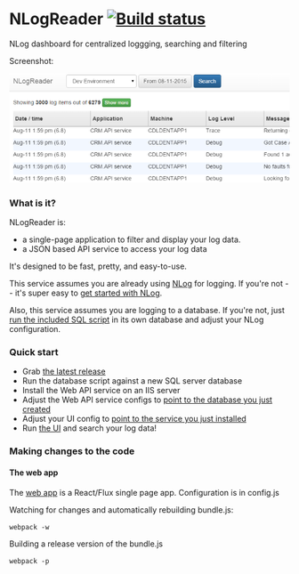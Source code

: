 # NLogReader [![Build status](https://ci.appveyor.com/api/projects/status/5398cf998gc8is6a?svg=true)](https://ci.appveyor.com/project/danesparza/nlogreader)
NLog dashboard for centralized loggging, searching and filtering

Screenshot: 

![Dashboard screenshot](NLogReader.png?raw=true)

### What is it?
NLogReader is: 
* a single-page application to filter and display your log data.  
* a JSON based API service to access your log data

It's designed to be fast, pretty, and easy-to-use.

This service assumes you are already using [NLog](http://nlog-project.org/) for logging.  If you're not -- it's super easy to [get started with NLog](http://nlog-project.org/download/).  

Also, this service assumes you are logging to a database.  If you're not, just [run the included SQL script](https://github.com/danesparza/NLogReader/blob/master/sql/NLogReader.sql) in its own database and adjust your NLog configuration.

### Quick start
* Grab [the latest release](https://github.com/danesparza/NLogReader/releases/latest)
* Run the database script against a new SQL server database 
* Install the Web API service on an IIS server
* Adjust the Web API service configs to [point to the database you just created](https://github.com/danesparza/NLogReader/blob/master/NLogReader.Service/App.config#L28) 
* Adjust your UI config to [point to the service you just installed](https://github.com/danesparza/NLogReader/blob/master/NLogReader.SPA/config.js#L5)
* Run [the UI](https://github.com/danesparza/NLogReader/tree/master/NLogReader.SPA) and search your log data!

### Making changes to the code

#### The web app
The [web app](https://github.com/danesparza/NLogReader/tree/master/NLogReader.SPA) is a React/Flux single page app.  Configuration is in config.js

Watching for changes and automatically rebuilding bundle.js:
```
webpack -w
```

Building a release version of the bundle.js
```
webpack -p
```

